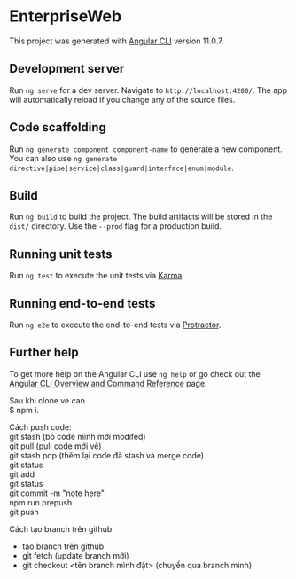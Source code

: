 # EnterpriseWeb

This project was generated with [Angular CLI](https://github.com/angular/angular-cli) version 11.0.7.

## Development server

Run `ng serve` for a dev server. Navigate to `http://localhost:4200/`. The app will automatically reload if you change any of the source files.

## Code scaffolding

Run `ng generate component component-name` to generate a new component. You can also use `ng generate directive|pipe|service|class|guard|interface|enum|module`.

## Build

Run `ng build` to build the project. The build artifacts will be stored in the `dist/` directory. Use the `--prod` flag for a production build.

## Running unit tests

Run `ng test` to execute the unit tests via [Karma](https://karma-runner.github.io).

## Running end-to-end tests

Run `ng e2e` to execute the end-to-end tests via [Protractor](http://www.protractortest.org/).

## Further help

To get more help on the Angular CLI use `ng help` or go check out the [Angular CLI Overview and Command Reference](https://angular.io/cli) page.

Sau khi clone ve can  
$ npm i. 

Cách push code:  
git stash (bỏ code mình mới modifed)  
git pull (pull code mới về)   
git stash pop (thêm lại code đã stash và merge code)  
git status  
git add  
git status  
git commit -m "note here"  
npm run prepush  
git push  

Cách tạo branch trên github  
- tạo branch trên github  
- git fetch (update branch mới)  
- git checkout <tên branch mình đặt> (chuyển qua branch mình)  
